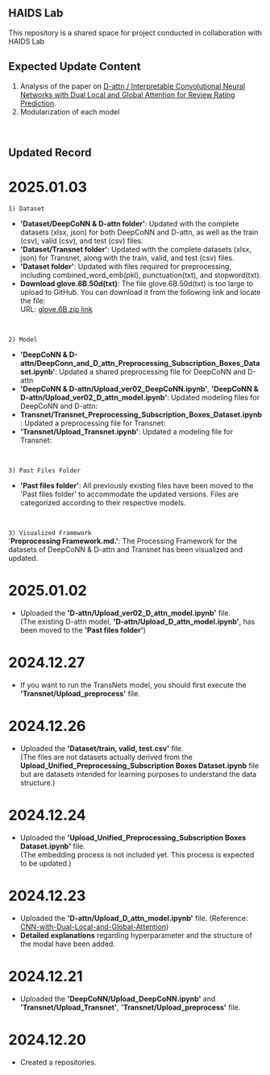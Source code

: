 ## HAIDS Lab
This repository is a shared space for project conducted in collaboration with HAIDS Lab


## Expected Update Content
1. Analysis of the paper on [D-attn /  Interpretable Convolutional Neural Networks with Dual Local and Global Attention for Review Rating Prediction](https://dl.acm.org/doi/10.1145/3109859.3109890).
2. Modularization of each model
<br/>

## Updated Record
# 2025.01.03
`1) Dataset`<br/>
- **'Dataset/DeepCoNN & D-attn folder'**: Updated with the complete datasets (xlsx, json) for both DeepCoNN and D-attn, as well as the train (csv), valid (csv), and test (csv) files.
- **'Dataset/Transnet folder'**: Updated with the complete datasets (xlsx, json) for Transnet, along with the train, valid, and test (csv) files.
- **'Dataset folder'**: Updated with files required for preprocessing, including combined_word_emb(pkl), punctuation(txt), and stopword(txt).
- **Download glove.6B.50d(txt)**: The file glove.6B.50d(txt) is too large to upload to GitHub. You can download it from the following link and locate the file: <br/>
URL: [glove.6B.zip link](https://nlp.stanford.edu/data/glove.6B.zip)
<br/>

`2) Model`<br/>
- **'DeepCoNN & D-attn/DeepConn_and_D_attn_Preprocessing_Subscription_Boxes_Dataset.ipynb'**: Updated a shared preprocessing file for DeepCoNN and D-attn
- **'DeepCoNN & D-attn/Upload_ver02_DeepCoNN.ipynb'**, **'DeepCoNN & D-attn/Upload_ver02_D_attn_model.ipynb'**: Updated modeling files for DeepCoNN and D-attn:
- **Transnet/Transnet_Preprocessing_Subscription_Boxes_Dataset.ipynb**: Updated a preprocessing file for Transnet:
- **'Transnet/Upload_Transnet.ipynb'**: Updated a modeling file for Transnet:
<br/>

`3) Past Files Folder`<br/>
- **'Past files folder'**: All previously existing files have been moved to the 'Past files folder' to accommodate the updated versions. Files are categorized according to their respective models.
<br/>

`3) Visualized Framework`<br/>
'**Preprocessing Framework.md.'**: The Processing Framework for the datasets of DeepCoNN & D-attn and Transnet has been visualized and updated.
<br/>


# 2025.01.02
- Uploaded the **'D-attn/Upload_ver02_D_attn_model.ipynb'** file. <br/>
(The existing D-attn model, **'D-attn/Upload_D_attn_model.ipynb'**, has been moved to the **'Past files folder'**)

# 2024.12.27
- If you want to run the TransNets model, you should first execute the **'Transnet/Upload_preprocess'** file.

# 2024.12.26
- Uploaded the **'Dataset/train, valid, test.csv'** file. <br/>
(The files are not datasets actually derived from the **Upload_Unified_Preprocessing_Subscription Boxes Dataset.ipynb** file but are datasets intended for learning purposes to understand the data structure.)

# 2024.12.24
- Uploaded the **'Upload_Unified_Preprocessing_Subscription Boxes Dataset.ipynb'** file. <br/>
(The embedding process is not included yet. This process is expected to be updated.)

# 2024.12.23
- Uploaded the **'D-attn/Upload_D_attn_model.ipynb'** file. (Reference: [CNN-with-Dual-Local-and-Global-Attention](https://github.com/seongjunyun/CNN-with-Dual-Local-and-Global-Attention/tree/master?tab=readme-ov-file)) <br/>
- **Detailed explanations** regarding hyperparameter and the structure of the modal have been added. 

# 2024.12.21
 - Uploaded the **'DeepCoNN/Upload_DeepCoNN.ipynb'** and **'Transnet/Upload_Transnet'**, **'Transnet/Upload_preprocess'** file.

# 2024.12.20
 - Created a repositories.
